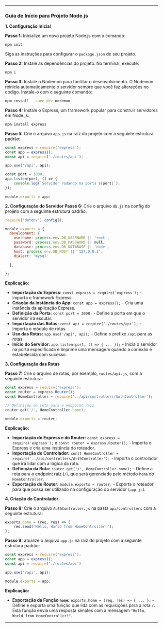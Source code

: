 
---

### Guia de Início para Projeto Node.js

**1. Configuração Inicial**

**Passo 1:** Inicialize um novo projeto Node.js com o comando:

```bash
npm init
```

Siga as instruções para configurar o `package.json` do seu projeto.

**Passo 2:** Instale as dependências do projeto. No terminal, execute:

```bash
npm i
```

**Passo 3:** Instale o Nodemon para facilitar o desenvolvimento. O Nodemon reinicia automaticamente o servidor sempre que você faz alterações no código. Instale-o com o seguinte comando:

```bash
npm install --save-dev nodemon
```

**Passo 4:** Instale o Express, um framework popular para construir servidores em Node.js:

```bash
npm install express
```



**Passo 5:** Crie o arquivo `app.js` na raiz do projeto com a seguinte estrutura padrão:

```javascript
const express = require('express');
const app = express();
const api = require('./routes/api');

app.use('/api', api);

const port = 3000;
app.listen(port, () => {
    console.log(`Servidor rodando na porta ${port}`);
});

module.exports = app;

```
**2. Configuração do Servidor**
**Passo 6:** Crie o arquivo `db.js` na config do projeto com a seguinte estrutura padrão:

```javascript
require('dotenv').config();

module.exports = {
  development: {
    username: process.env.DB_USERNAME || 'root',
    password: process.env.DB_PASSWORD || null,
    database: process.env.DB_DATABASE || 'node',
    host: process.env.DB_HOST || '127.0.0.1',
    dialect: 'mysql'
   
  },

};
```
**Explicação:**

- **Importação do Express:** `const express = require('express');` - Importa o framework Express.
- **Criação da Instância do App:** `const app = express();` - Cria uma instância da aplicação Express.
- **Definição da Porta:** `const port = 3000;` - Define a porta em que o servidor irá escutar.
- **Importação das Rotas:** `const api = require('./routes/api');` - Importa o módulo de rotas.
- **Uso das Rotas:** `app.use('/api', api);` - Define o prefixo `/api` para as rotas.
- **Início do Servidor:** `app.listen(port, () => { ... });` - Inicia o servidor na porta especificada e imprime uma mensagem quando a conexão é estabelecida com sucesso.

**3. Configuração das Rotas**

**Passo 7:** Crie o arquivo de rotas, por exemplo, `routes/api.js`, com a seguinte estrutura:

```javascript
const express = require('express');
const router = express.Router();
const HomeController = require('../api/controllers/AuthController');

// Definição da rota para o endpoint raiz
router.get('/', HomeController.home);

module.exports = router;
```

**Explicação:**

- **Importação do Express e do Router:** `const express = require('express');` e `const router = express.Router();` - Importa o Express e cria uma instância do roteador.
- **Importação do Controlador:** `const HomeController = require('../api/controllers/AuthController');` - Importa o controlador que irá lidar com a lógica da rota.
- **Definição da Rota:** `router.get('/', HomeController.home);` - Define a rota para o endpoint raiz (`/`), que será gerenciado pelo método `home` do `HomeController`.
- **Exportação do Router:** `module.exports = router;` - Exporta o roteador para que possa ser utilizado na configuração do servidor (`app.js`).

**4. Criação do Controlador**

**Passo 8:** Crie o arquivo `AuthController.js` na pasta `api/controllers` com a seguinte estrutura:

```javascript
exports.home = (req, res) => {
    res.send('Hello, World from HomeController!');
};
```
**Passo 9:** atualize o arquivo `app.js` na raiz do projeto com a seguinte estrutura padrão:

```javascript
const express = require('express');
const app = express();
const api = require('./routes/api')

app.use('/api', api);

module.exports = app;
```
**Explicação:**

- **Exportação da Função `home`:** `exports.home = (req, res) => { ... };` - Define e exporta uma função que lida com as requisições para a rota `/`. Esta função envia uma resposta simples com a mensagem `"Hello, World from HomeController!"`.

---
